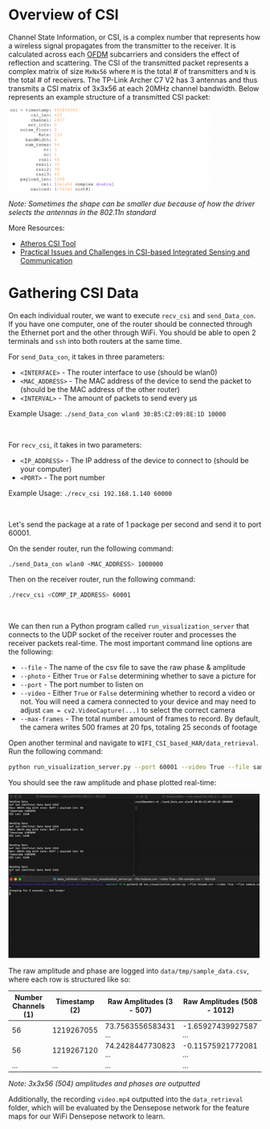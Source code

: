 # Overview of CSI

Channel State Information, or CSI, is a complex number that represents how a wireless signal propagates from the transmitter to the receiver. It is calculated across each [OFDM](https://en.wikipedia.org/wiki/Orthogonal_frequency-division_multiplexing) subcarriers and considers the effect of reflection and scattering. The CSI of the transmitted packet represents a complex matrix of size `MxNx56` where `M` is the total # of transmitters and `N` is the total # of receivers. The  TP-Link Archer C7 V2 has 3 antennas and thus transmits a CSI matrix of 3x3x56 at each 20MHz channel bandwidth. Below represents an example structure of a transmitted CSI packet: 

<img src="imgs/csi_structure.png" width=400>

*Note: Sometimes the shape can be smaller due because of how the driver selects the antennas in the 802.11n standard*

More Resources:
- [Atheros CSI Tool](https://wands.sg/research/wifi/AtherosCSI/)
- [Practical Issues and Challenges in CSI-based
Integrated Sensing and Communication](https://arxiv.org/pdf/2204.03535.pdf)

# Gathering CSI Data

On each individual router, we want to execute `recv_csi` and `send_Data_con`. If you have one computer, one of the router should be connected through the Ethernet port and the other through WiFi. You should be able to open 2 terminals and `ssh` into both routers at the same time.

For `send_Data_con`, it takes in three parameters:
- `<INTERFACE>` - The router interface to use (should be wlan0)
- `<MAC_ADDRESS>` - The MAC address of the device to send the packet to (should be the MAC address of the other router)
- `<INTERVAL>` - The amount of packets to send every μs

Example Usage: `./send_Data_con wlan0 30:B5:C2:09:8E:1D 10000` 

&nbsp;  

For `recv_csi`, it takes in two parameters:
- `<IP_ADDRESS>` - The IP address of the device to connect to (should be your computer)
- `<PORT>` - The port number

Example Usage: `./recv_csi 192.168.1.140 60000` 

&nbsp;  

Let's send the package at a rate of 1 package per second and send it to port 60001.

On the sender router, run the following command:

```bash
./send_Data_con wlan0 <MAC_ADDRESS> 1000000
```

Then on the receiver router, run the following command:

```bash
./recv_csi <COMP_IP_ADDRESS> 60001
```

&nbsp;

We can then run a Python program called `run_visualization_server` that connects to the UDP socket of the receiver router and processes the receiver packets real-time. The most important command line options are the following:
- `--file` - The name of the csv file to save the raw phase & amplitude
- `--photo` - Either `True` or `False` determining whether to save a picture for 
- `--port` - The port number to listen on
- `--video` - Either `True` or `False` determining whether to record a video or not. You will need a camera connected to your device and may need to adjust `cam = cv2.VideoCapture(...)` to select the correct camera
- `--max-frames` - The total number amount of frames to record. By default, the camera writes 500 frames at 20 fps, totaling 25 seconds of footage

Open another terminal and navigate to `WIFI_CSI_based_HAR/data_retrieval`. Run the following command:

```bash
python run_visualization_server.py --port 60001 --video True --file sample_data.csv
```

You should see the raw amplitude and phase plotted real-time:

<img width="500" src="videos/real_time.gif"/>

The raw amplitude and phase are logged into `data/tmp/sample_data.csv`, where each row is structured like so:

| Number Channels (1)|  Timestamp (2) | Raw Amplitudes (3 - 507)| Raw Amplitudes (508 - 1012) |
| -----------| ----------- | ----------- | ----------- |
| 56 | 1219267055 |  73.7563556583431 ... |  -1.65927439927587 ... |   
| 56 | 1219267120 |  74.2428447730823 ... |  -0.11575921772081 ... |   
| ... | ... |  ... |  ... |   

*Note: 3x3x56 (504) amplitudes and phases are outputted* 

Additionally, the recording `video.mp4` outputted into the `data_retrieval` folder, which will be evaluated by the Densepose network for the feature maps for our WiFi Densepose network to learn.


 